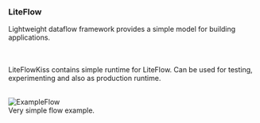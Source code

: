### LiteFlow
Lightweight dataflow framework provides a simple model for building applications.

<br><br>
LiteFlowKiss contains simple runtime for LiteFlow.
Can be used for testing, experimenting and also as production runtime. 
<br><br>

![ExampleFlow](/docs/images/ConvertAddNumbersFlow.png)
<br>
Very simple flow example.
